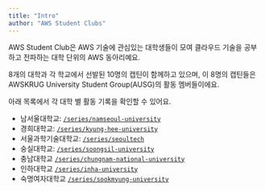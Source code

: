 ```yaml
---
title: "Intro"
author: "AWS Student Clubs"
---
```


AWS Student Club은 AWS 기술에 관심있는 대학생들이 모여 클라우드 기술을 공부하고 전파하는 대학 단위의 AWS 동아리예요.

8개의 대학과 각 학교에서 선발된 10명의 캡틴이 함께하고 있으며, 이 8명의 캡틴들은 AWSKRUG University Student Group(AUSG)의 활동 멤버들이에요.

아래 목록에서 각 대학 별 활동 기록을 확인할 수 있어요.

- 남서울대학교: [`/series/namseoul-university`](/series/namseoul-university)
- 경희대학교: [`/series/kyung-hee-university`](/series/kyung-hee-university)
- 서울과학기술대학교: [`/series/seoultech`](/series/seoultech)
- 숭실대학교: [`/series/soongsil-university`](/series/soongsil-university)
- 충남대학교 [`/series/chungnam-national-university`](/series/chungnam-national-university)
- 인하대학교 [`/series/inha-university`](/series/inha-university)
- 숙명여자대학교 [`/series/sookmyung-university`](/series/sookmyung-university)
